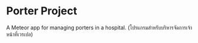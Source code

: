 # Porter Project
A Meteor app for managing porters in a hospital. 
(โปรแกรมสำหรับบริหารจัดการเจ้าหน้าที่เวรเปล)
